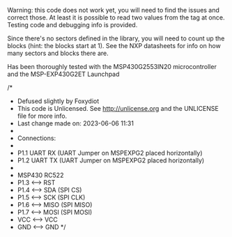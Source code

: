 Warning: this code does not work yet, you will need to find the issues and correct those.
At least it is possible to read two values from the tag at once.
Testing code and debugging info is provided.

Since there's no sectors defined in the library, you will need to count up the blocks (hint: the blocks start at 1).
See the NXP datasheets for info on how many sectors and blocks there are.

Has been thoroughly tested with the MSP430G2553IN20 microcontroller and the MSP-EXP430G2ET Launchpad

/*
 * Defused slightly by Foxydiot
 * This code is Unlicensed. See http://unlicense.org and the UNLICENSE file for more info.
 * Last change made on: 2023-06-06 11:31
 *
 * Connections:
 *
 * P1.1 UART RX (UART Jumper on MSPEXPG2 placed horizontally)
 * P1.2 UART TX (UART Jumper on MSPEXPG2 placed horizontally)
 *
 * MSP430      RC522
 * P1.3  <-->  RST
 * P1.4  <-->  SDA    (SPI CS)
 * P1.5  <-->  SCK    (SPI CLK)
 * P1.6  <-->  MISO   (SPI MISO)
 * P1.7  <-->  MOSI   (SPI MOSI)
 * VCC   <-->  VCC
 * GND   <-->  GND
 */
